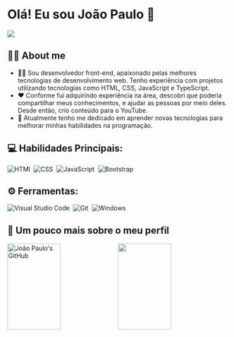 <h1>Olá! Eu sou João Paulo 👋</h1>

<div>
  <a href="https://www.youtube.com/@devjoaopaulo" target="_blank"><img src="https://img.shields.io/badge/João Paulo | Dev-FF0000?style=for-the-badge&logo=youtube&logoColor=white"/></a>
</div>

<h2>👨‍💻 About me</h2>

- 👨‍💻 Sou desenvolvedor front-end, apaixonado pelas melhores tecnologias de desenvolvimento web. Tenho experiência com projetos utilizando tecnologias como HTML, CSS, JavaScript e TypeScript.
- ❤ Conforme fui adquirindo experiência na área, descobri que poderia compartilhar meus conhecimentos, e ajudar as pessoas por meio deles. Desde então, crio conteúdo para o YouTube.
- 🚀 Atualmente tenho me dedicado em aprender novas tecnologias para melhorar minhas habilidades na programação.

<h2>💻 Habilidades Principais:</h2> 

![HTMl](https://img.shields.io/badge/HTML-E34F26?style=for-the-badge&logo=html5&logoColor=white)&nbsp;
![CSS](https://img.shields.io/badge/CSS-1572B6?style=for-the-badge&logo=css3&logoColor=white)&nbsp;
![JavaScript](https://img.shields.io/badge/JavaScript-323330?style=for-the-badge&logo=javascript&logoColor=F7DF1E)&nbsp;
![Bootstrap](https://img.shields.io/badge/Bootstrap-563D7C?style=for-the-badge&logo=bootstrap&logoColor=white)&nbsp;

<h2>⚙️ Ferramentas:</h2>

![Visual Studio Code](https://img.shields.io/badge/Visual_Studio_Code-0078D4?style=for-the-badge&logo=visual%20studio%20code&logoColor=white)&nbsp;
![Git](https://img.shields.io/badge/GIT-E44C30?style=for-the-badge&logo=git&logoColor=white)&nbsp;
![Windows](https://img.shields.io/badge/Windows-0078D6?style=for-the-badge&logo=windows&logoColor=white)&nbsp;

<h2>🚀 Um pouco mais sobre o meu perfil</h2>

<div>
  <img width="49%" height="195px" src="https://github-readme-stats.vercel.app/api?username=joaopaulo-io&show_icons=true&theme=dracula" alt="João Paulo's GitHub"/>
  <img width="49%" height="195px" src="https://github-readme-stats.vercel.app/api/top-langs/?username=joaopaulo-io&show_icons=true&theme=dracula" alt=""/> 
</div>


